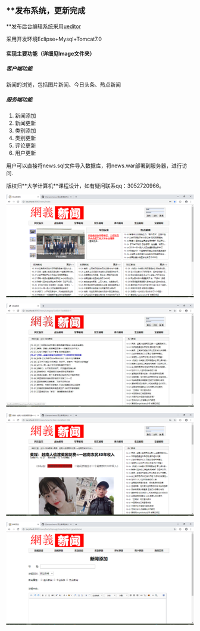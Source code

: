 <h2>**发布系统，更新完成</h2>
<p>**发布后台编辑系统采用<a href="http://ueditor.baidu.com/website/">ueditor</a></p>
<p>采用开发环境Eclipse+Mysql+Tomcat7.0</p>
<h4>实现主要功能（详细见Image文件夹）</h4>
<h5>客户端功能</h5>
<p>新闻的浏览，包括图片新闻、今日头条、热点新闻</p>
<h5>服务端功能</h5>
<ol>
  <li>新闻添加</li>
  <li>新闻更新</li>
  <li>类别添加</li>
  <li>类别更新</li>
  <li>评论更新</li>
  <li>用户更新</li>
</ol>
<p>用户可以直接将news.sql文件导入数据库，将news.war部署到服务器，进行访问.</p>
版权归**大学计算机**课程设计，如有疑问联系qq：3052720966。
<p><img src="https://github.com/CSerxzm/news/blob/master/Images/1.jpg"/></p>
<p><img src="https://github.com/CSerxzm/news/blob/master/Images/2.jpg"/></p>
<p><img src="https://github.com/CSerxzm/news/blob/master/Images/3.jpg"/></p>
<p><img src="https://github.com/CSerxzm/news/blob/master/Images/4.jpg"/></p>